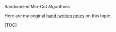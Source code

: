 <div class="topic">
Randomized Min-Cut Algorithms
</div>

Here are my original [hand-written notes](notes/min-cut.pdf) on this topic.

[TOC]
